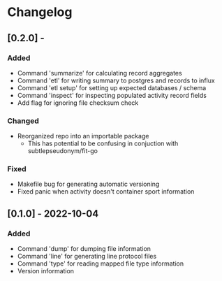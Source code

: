 # Changelog

## [0.2.0] -
### Added
- Command 'summarize' for calculating record aggregates
- Command 'etl' for writing summary to postgres and records to influx
- Command 'etl setup' for setting up expected databases / schema
- Command 'inspect' for inspecting populated activity record fields
- Add flag for ignoring file checksum check

### Changed
- Reorganized repo into an importable package
	- This has potential to be confusing in conjuction with subtlepseudonym/fit-go

### Fixed
- Makefile bug for generating automatic versioning
- Fixed panic when activity doesn't container sport information

## [0.1.0] - 2022-10-04
### Added
- Command 'dump' for dumping file information
- Command 'line' for generating line protocol files
- Command 'type' for reading mapped file type information
- Version information

